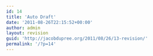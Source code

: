 ```yaml
---
id: 14
title: 'Auto Draft'
date: '2011-08-26T22:15:52+00:00'
author: admin
layout: revision
guid: 'http://jacobdupree.org/2011/08/26/13-revision/'
permalink: '/?p=14'
---
```


